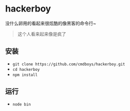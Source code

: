 # hackerboy
没什么卵用的看起来很炫酷的像黑客的命令行~
> 这个人看来起来像是疯了

## 安装
* `git clone https://github.com/cmdboys/hackerboy.git`
* `cd hackerboy`
* `npm install`

## 运行
* `node bin`

